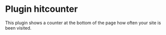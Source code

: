 # Plugin hitcounter

This plugin shows a counter at the bottom of
the page how often your site is been visited.